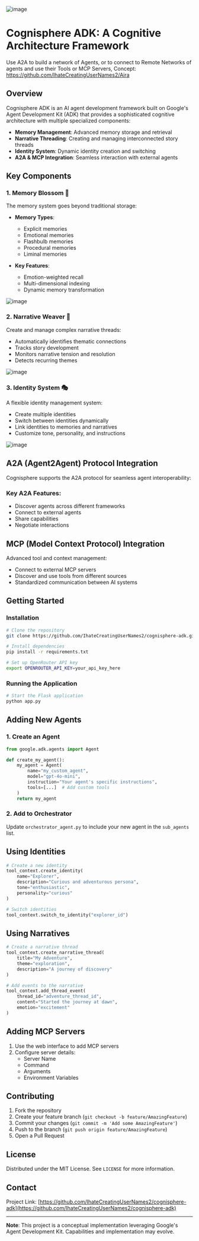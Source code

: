 ![image](https://github.com/user-attachments/assets/c3feda1f-f341-46d7-ab45-5cd37600db22)
# Cognisphere ADK: A Cognitive Architecture Framework



Use A2A to build a network of Agents, or to connect to Remote Networks of agents and use their Tools or MCP Servers, Concept: https://github.com/IhateCreatingUserNames2/Aira 


## Overview

Cognisphere ADK is an  AI agent development framework built on Google's Agent Development Kit (ADK) that provides a sophisticated cognitive architecture with multiple specialized components:

- **Memory Management**: Advanced memory storage and retrieval
- **Narrative Threading**: Creating and managing interconnected story threads
- **Identity System**: Dynamic identity creation and switching
- **A2A & MCP Integration**: Seamless interaction with external agents

## Key Components

### 1. Memory Blossom 🧠

The memory system goes beyond traditional storage:

- **Memory Types**: 
  - Explicit memories
  - Emotional memories
  - Flashbulb memories
  - Procedural memories
  - Liminal memories

- **Key Features**:
  - Emotion-weighted recall
  - Multi-dimensional indexing
  - Dynamic memory transformation

![image](https://github.com/user-attachments/assets/fe418f8d-3e5d-43f2-91b0-dd7d7de386d3)
### 2. Narrative Weaver 📖

Create and manage complex narrative threads:

- Automatically identifies thematic connections
- Tracks story development
- Monitors narrative tension and resolution
- Detects recurring themes

![image](https://github.com/user-attachments/assets/8cccb848-067a-472f-b493-5472897b6da8)

### 3. Identity System 🎭

A flexible identity management system:

- Create multiple identities
- Switch between identities dynamically
- Link identities to memories and narratives
- Customize tone, personality, and instructions

![image](https://github.com/user-attachments/assets/aed332e7-f9dc-474d-8824-74c8f3e96b36)
## A2A (Agent2Agent) Protocol Integration

Cognisphere supports the A2A protocol for seamless agent interoperability:

### Key A2A Features:

- Discover agents across different frameworks
- Connect to external agents
- Share capabilities
- Negotiate interactions

## MCP (Model Context Protocol) Integration

Advanced tool and context management:

- Connect to external MCP servers
- Discover and use tools from different sources
- Standardized communication between AI systems

## Getting Started

### Installation

```bash
# Clone the repository
git clone https://github.com/IhateCreatingUserNames2/cognisphere-adk.git

# Install dependencies
pip install -r requirements.txt

# Set up OpenRouter API key
export OPENROUTER_API_KEY=your_api_key_here
```

### Running the Application

```bash
# Start the Flask application
python app.py
```

## Adding New Agents

### 1. Create an Agent

```python
from google.adk.agents import Agent

def create_my_agent():
    my_agent = Agent(
        name="my_custom_agent",
        model="gpt-4o-mini",
        instruction="Your agent's specific instructions",
        tools=[...]  # Add custom tools
    )
    return my_agent
```

### 2. Add to Orchestrator

Update `orchestrator_agent.py` to include your new agent in the `sub_agents` list.

## Using Identities

```python
# Create a new identity
tool_context.create_identity(
    name="Explorer",
    description="Curious and adventurous persona",
    tone="enthusiastic",
    personality="curious"
)

# Switch identities
tool_context.switch_to_identity("explorer_id")
```

## Using Narratives

```python
# Create a narrative thread
tool_context.create_narrative_thread(
    title="My Adventure",
    theme="exploration",
    description="A journey of discovery"
)

# Add events to the narrative
tool_context.add_thread_event(
    thread_id="adventure_thread_id",
    content="Started the journey at dawn",
    emotion="excitement"
)
```

## Adding MCP Servers

1. Use the web interface to add MCP servers
2. Configure server details:
   - Server Name
   - Command
   - Arguments
   - Environment Variables

## Contributing

1. Fork the repository
2. Create your feature branch (`git checkout -b feature/AmazingFeature`)
3. Commit your changes (`git commit -m 'Add some AmazingFeature'`)
4. Push to the branch (`git push origin feature/AmazingFeature`)
5. Open a Pull Request

## License

Distributed under the MIT License. See `LICENSE` for more information.

## Contact

Project Link: [https://github.com/IhateCreatingUserNames2/cognisphere-adk](https://github.com/IhateCreatingUserNames2/cognisphere-adk)

---

**Note**: This project is a conceptual implementation leveraging Google's Agent Development Kit. Capabilities and implementation may evolve.
